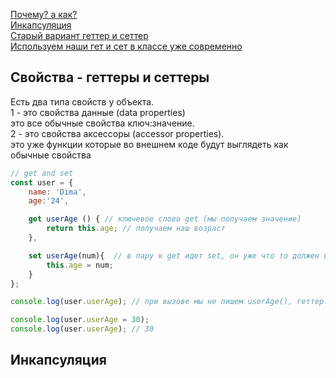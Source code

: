 [Почему? а как?](#getAndSet)<br>
[Инкапсуляция](#encapsulation)<br>
[Старый вариант геттер и сеттер]()<br>
[Используем наши гет и сет в классе уже современно]()<br>

## <a name="getAndSet"> Свойства - геттеры и сеттеры </a>
              
Есть два типа свойств у объекта.<br>
1 - это свойства данные (data properties)<br>
это все обычные свойства ключ:значение.<br>
2 - это свойства аксессоры (accessor properties).<br>
это уже функции которые во внешнем коде будут выглядеть как обычные свойства<br>
```javaScript
// get and set
const user = {
    name: 'Dima',
    age:'24',

    get userAge () { // ключевое слово get (мы получаем значение)
        return this.age; // получаем наш возраст
    },

    set userAge(num){  // в пару к get идет set, он уже что то должен в себя принимать (мы устанавливаем значение)
        this.age = num;
    }
};

console.log(user.userAge); // при вызове мы не пишем userAge(), геттер предпологает что внутри у нас уже есть какой то функционал и он нам позволяет работать с этим меотодом как с обычным совйством. Поэтому это называется свойство аксессор

console.log(user.userAge = 30);
console.log(user.userAge); // 30
``` 
## <a name="encapsulation"> Инкапсуляция </a>

